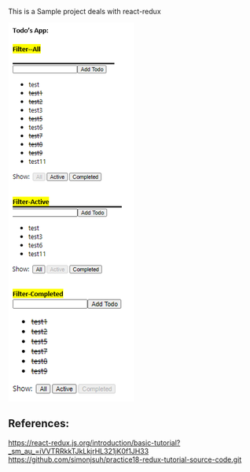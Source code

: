 This is a Sample project deals with react-redux

![todo-picture](https://github.com/sgangapuram/react-redux-todo/blob/master/todo-picture.PNG) 

## References:<br />
https://react-redux.js.org/introduction/basic-tutorial?_sm_au_=iVVTRRkkTJkLkjrHL321jK0f1JH33<br />
https://github.com/simonjsuh/practice18-redux-tutorial-source-code.git
